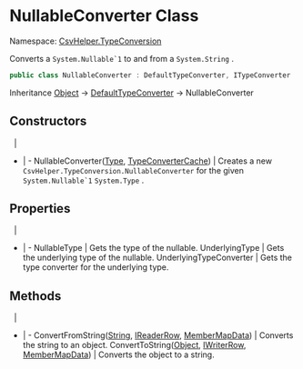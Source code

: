 # NullableConverter Class

Namespace: [CsvHelper.TypeConversion](/api/CsvHelper.TypeConversion)

Converts a ``System.Nullable`1`` to and from a ``System.String`` .

```cs
public class NullableConverter : DefaultTypeConverter, ITypeConverter
```

Inheritance [Object](https://docs.microsoft.com/en-us/dotnet/api/system.object) -> [DefaultTypeConverter](/api/CsvHelper.TypeConversion/DefaultTypeConverter) -> NullableConverter

## Constructors
&nbsp; | &nbsp;
- | -
NullableConverter([Type](https://docs.microsoft.com/en-us/dotnet/api/system.type), [TypeConverterCache](/api/CsvHelper.TypeConversion/TypeConverterCache)) | Creates a new ``CsvHelper.TypeConversion.NullableConverter`` for the given ``System.Nullable`1`` ``System.Type`` .

## Properties
&nbsp; | &nbsp;
- | -
NullableType | Gets the type of the nullable.
UnderlyingType | Gets the underlying type of the nullable.
UnderlyingTypeConverter | Gets the type converter for the underlying type.

## Methods
&nbsp; | &nbsp;
- | -
ConvertFromString([String](https://docs.microsoft.com/en-us/dotnet/api/system.string), [IReaderRow](/api/CsvHelper/IReaderRow), [MemberMapData](/api/CsvHelper.Configuration/MemberMapData)) | Converts the string to an object.
ConvertToString([Object](https://docs.microsoft.com/en-us/dotnet/api/system.object), [IWriterRow](/api/CsvHelper/IWriterRow), [MemberMapData](/api/CsvHelper.Configuration/MemberMapData)) | Converts the object to a string.
